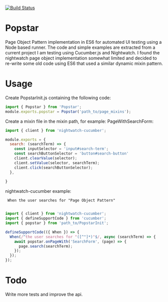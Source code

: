 [![Build Status](https://semaphoreci.com/api/v1/impofdoom/popstar/branches/master/badge.svg)](https://semaphoreci.com/impofdoom/popstar)

# Popstar
Page Object Pattern implementation in ES6 for automated UI testing using a Node based runner.
The code and simple examples are extracted from a current project I am testing using Cucumber.js and Nightwatch.
I found the nightwatch page object implementation somewhat limited and decided to re-write some old code using ES6 that used a similar dynamic mixin pattern. 

# Usage

Create PopstarInit.js containing the following code:
```javascript
import { Popstar } from 'Popstar';
module.exports.popstar = Popstar('path_to/page_mixins');
```

Create a mixin file in the mixin path, for example: PageWithSearchForm:
```javascript
import { client } from 'nightwatch-cucumber';

module.exports = {
  search: (searchTerm) => {
    const inputSelector = 'input#search-term';
    const searchButtonSelector = 'button#search-button'
    client.clearValue(selector);
    client.setValue(selector, searchTerm);
    client.click(searchButtonSelector);
  },
  
}
```

nightwatch-cucumber example:
```gherkin
 When the user searches for "Page Object Pattern"
```

```javascript

import { client } from 'nightwatch-cucumber';
import { defineSupportCode } from 'cucumber';
import { popstar } from 'path_to/PopstarInit';

defineSupportCode(({ When }) => {
  When(/^the user searches for "([^"]*)"$/, async (searchTerm) => {
    await popstar.onPageWith('SearchForm', (page) => {
      page.search(searchTerm);
    });
  });
});
```
# Todo
Write more tests and improve the api.


